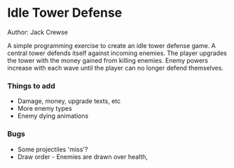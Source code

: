 # Idle Tower Defense
Author: Jack Crewse

A simple programming exercise to create an idle tower defense game. A central tower defends itself against incoming enemies. The player upgrades the tower with the money gained from killing enemies. Enemy powers increase with each wave until the player can no longer defend themselves. 

### Things to add
- Damage, money, upgrade texts, etc
- More enemy types
- Enemy dying animations

### Bugs
- Some projectiles 'miss'?
- Draw order - Enemies are drawn over health, 